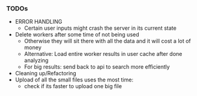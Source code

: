 ### TODOs
- ERROR HANDLING
    - Certain user inputs might crash the server in its current state
- Delete workers after some time of not being used
    - Otherwise they will sit there with all the data and it will cost a lot of money
    - Alternative: Load entire worker results in user cache after done analyzing
    - For big results: send back to api to search more efficiently
- Cleaning up/Refactoring
- Upload of all the small files uses the most time:
    - check if its faster to upload one big file




